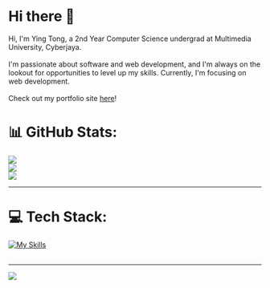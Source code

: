 # Hi there 👋
Hi, I'm Ying Tong, a 2nd Year Computer Science undergrad at Multimedia University, Cyberjaya.<br><br>I'm passionate about software and web development, and I'm always on the lookout for opportunities to level up my skills. Currently, I'm focusing on web development. <br><br> Check out my portfolio site [here](https://yingtong-portfolio.vercel.app/)! <br>

# 📊 GitHub Stats:
![](https://github-readme-stats.vercel.app/api?username=CaedusSolo&theme=vue-dark&hide_border=false&include_all_commits=false&count_private=false)<br/>
![](https://nirzak-streak-stats.vercel.app/?user=CaedusSolo&theme=vue-dark&hide_border=false)<br/>
![](https://github-readme-stats.vercel.app/api/top-langs/?username=CaedusSolo&theme=vue-dark&hide_border=false&include_all_commits=false&count_private=false&layout=compact)

---

# 💻 Tech Stack:
[![My Skills](https://skillicons.dev/icons?i=js,ts,react,nextjs,express,python,fastapi,flask,tailwind,cpp&perline=10)](https://skillicons.dev)<br><br>


---

[![](https://visitcount.itsvg.in/api?id=CaedusSolo&icon=0&color=0)](https://visitcount.itsvg.in)

